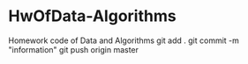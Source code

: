 # HwOfData-Algorithms
Homework code of Data and Algorithms
git add .
git commit -m "information"
git push origin master